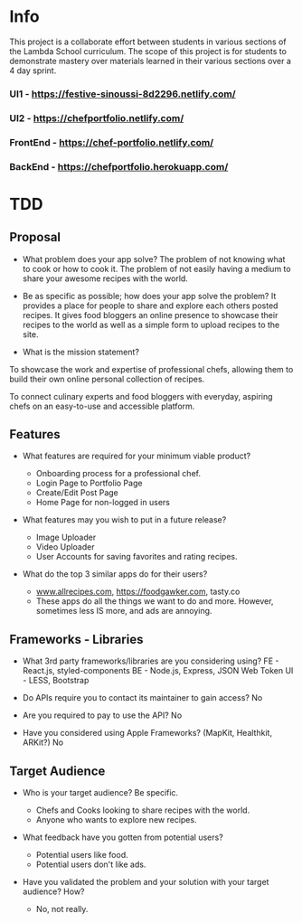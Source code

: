 # Info
This project is a collaborate effort between students in various sections of the Lambda School curriculum.
The scope of this project is for students to demonstrate mastery over materials learned in their various sections over a 4 day sprint.

### UI1 - https://festive-sinoussi-8d2296.netlify.com/
### UI2 - https://chefportfolio.netlify.com/
### FrontEnd - https://chef-portfolio.netlify.com/
### BackEnd - https://chefportfolio.herokuapp.com/

# TDD

## Proposal

- What problem does your app solve?
	The problem of not knowing what to cook or how to cook it.  The problem of not easily having a medium to share your awesome recipes with the world.

- Be as specific as possible; how does your app solve the problem?
	It provides a place for people to share and explore each others posted recipes. It gives food bloggers an online presence to showcase their recipes to the world as well as a simple form to upload recipes to the site.

- What is the mission statement?

To showcase the work and expertise of professional chefs, allowing them to build their own online personal collection of recipes.

To connect culinary experts and food bloggers with everyday, aspiring chefs on an easy-to-use and accessible platform. 


## Features

- What features are required for your minimum viable product?
	- Onboarding process for a professional chef.
	- Login Page to Portfolio Page
	- Create/Edit Post Page
	- Home Page for non-logged in users
	
- What features may you wish to put in a future release?
	- Image Uploader
	- Video Uploader
	- User Accounts for saving favorites and rating recipes.

- What do the top 3 similar apps do for their users?
	- www.allrecipes.com,  https://foodgawker.com, tasty.co
	- These apps do all the things we want to do and more.  However, sometimes less IS more, and ads are annoying.

## Frameworks - Libraries

- What 3rd party frameworks/libraries are you considering using?
	FE - React.js, styled-components
	BE -  Node.js, Express, JSON Web Token
	UI - LESS, Bootstrap

- Do APIs require you to contact its maintainer to gain access? 	No
- Are you required to pay to use the API?	No
- Have you considered using Apple Frameworks? (MapKit, Healthkit, ARKit?) No



## Target Audience

- Who is your target audience? Be specific.
	- Chefs and Cooks looking to share recipes with the world.
	- Anyone who wants to explore new recipes.

- What feedback have you gotten from potential users?
	- Potential users like food.
	- Potential users don't like ads.

- Have you validated the problem and your solution with your target audience? How?
	- No, not really.

